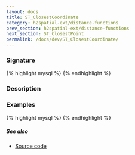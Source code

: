 ```yaml
---
layout: docs
title: ST_ClosestCoordinate
category: h2spatial-ext/distance-functions
prev_section: h2spatial-ext/distance-functions
next_section: ST_ClosestPoint
permalink: /docs/dev/ST_ClosestCoordinate/
---
```


### Signature

{% highlight mysql %}
{% endhighlight %}

### Description


### Examples

{% highlight mysql %}
{% endhighlight %}

##### See also

* [Source code](https://github.com/irstv/H2GIS/blob/master/h2spatial-ext/src/main/java/org/h2gis/h2spatialext/function/spatial/distance/ST_ClosestCoordinate.java)
